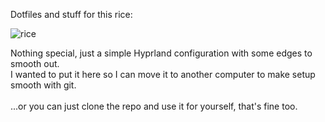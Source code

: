 Dotfiles and stuff for this rice:

![rice](https://github.com/geesemain7/dotfiles/assets/128736368/764858cc-123d-4476-a59a-5639ce80183f)

Nothing special, just a simple Hyprland configuration with some edges to smooth out.<br>
I wanted to put it here so I can move it to another computer to make setup smooth with git.<br><br>
...or you can just clone the repo and use it for yourself, that's fine too.
